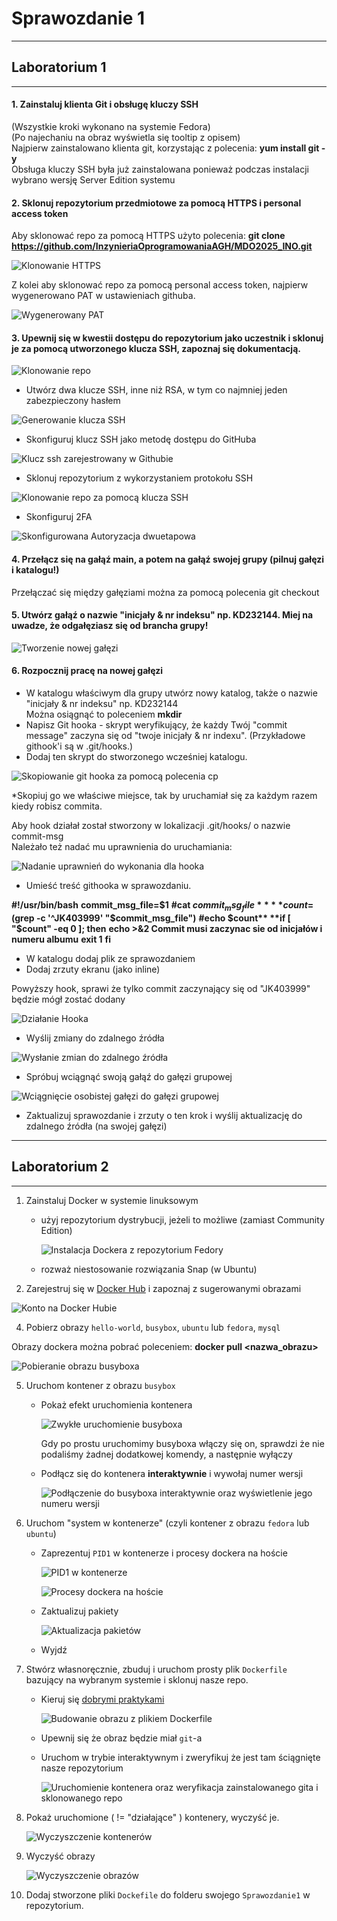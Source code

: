 # Sprawozdanie 1

---

## Laboratorium 1

---

#### 1. Zainstaluj klienta Git i obsługę kluczy SSH

(Wszystkie kroki wykonano na systemie Fedora)  
(Po najechaniu na obraz wyświetla się tooltip z opisem)  
Najpierw zainstalowano klienta git, korzystając z polecenia: **yum install git -y**  
Obsługa kluczy SSH była już zainstalowana ponieważ podczas instalacji wybrano wersję Server Edition systemu  

#### 2. Sklonuj repozytorium przedmiotowe za pomocą HTTPS i personal access token

Aby sklonować repo za pomocą HTTPS użyto polecenia: **git clone https://github.com/InzynieriaOprogramowaniaAGH/MDO2025_INO.git** 

![Klonowanie HTTPS](Images/clon%20https.png "Klonowanie repo za pomocą HTTPS")  

Z kolei aby sklonować repo za pomocą personal access token, najpierw wygenerowano PAT w ustawieniach githuba.  

![Wygenerowany PAT](Images/pat.png "Wygenerowany PAT")  

#### 3. Upewnij się w kwestii dostępu do repozytorium jako uczestnik i sklonuj je za pomocą utworzonego klucza SSH, zapoznaj się dokumentacją.

![Klonowanie repo](Images/klonowanie%20ssh.png "Klonowanie repo za pomocą ssh")  

* Utwórz dwa klucze SSH, inne niż RSA, w tym co najmniej jeden zabezpieczony hasłem 

![Generowanie klucza SSH](Images/ssh1.png "Generowanie klucza ssh")  

* Skonfiguruj klucz SSH jako metodę dostępu do GitHuba  

![Klucz ssh zarejestrowany w Githubie](Images/ssh%20klucz%20add%20to%20github.png "Klucz ssh zarejestrowany w Githubie")  

* Sklonuj repozytorium z wykorzystaniem protokołu SSH  

![Klonowanie repo za pomocą klucza SSH](Images/klonowanie%20ssh.png "Klonowanie repo za pomocą klucza SSH")  

* Skonfiguruj 2FA  

![Skonfigurowana Autoryzacja dwuetapowa](Images/2FA.png "Skonfigurowana Autoryzacja dwuetapowa")  

#### 4. Przełącz się na gałąź main, a potem na gałąź swojej grupy (pilnuj gałęzi i katalogu!)

Przełączać się między gałęziami można za pomocą polecenia git checkout  

#### 5. Utwórz gałąź o nazwie "inicjały & nr indeksu" np. KD232144. Miej na uwadze, że odgałęziasz się od brancha grupy!

![Tworzenie nowej gałęzi](Images/branch%20z%20inicjałami.png "Tworzenie nowej gałęzi")  

#### 6. Rozpocznij pracę na nowej gałęzi

* W katalogu właściwym dla grupy utwórz nowy katalog, także o nazwie "inicjały & nr indeksu" np. KD232144  
Można osiągnąć to poleceniem **mkdir**
* Napisz Git hooka - skrypt weryfikujący, że każdy Twój "commit message" zaczyna się od "twoje inicjały & nr indexu". (Przykładowe githook'i są w .git/hooks.)  
* Dodaj ten skrypt do stworzonego wcześniej katalogu.  

![Skopiowanie git hooka za pomocą polecenia cp](Images/kopiowani%20hooka.png "Skopiowanie git hooka za pomocą polecenia cp")  

*Skopiuj go we właściwe miejsce, tak by uruchamiał się za każdym razem kiedy robisz commita.  

Aby hook działał został stworzony w lokalizacji .git/hooks/ o nazwie commit-msg  
Należało też nadać mu uprawnienia do uruchamiania:  

![Nadanie uprawnień do wykonania dla hooka](Images/set%20hook%20as%20executable.png "Nadanie uprawnień do wykonania dla hooka")  

* Umieść treść githooka w sprawozdaniu.  

**#!/usr/bin/bash**
**commit_msg_file=$1**
**#cat $commit_msg_file**
**count=$(grep -c '^JK403999' "$commit_msg_file")**
**#echo $count**
**if [ "$count" -eq 0 ]; then**
        **echo >&2 Commit musi zaczynac sie od inicjałów i numeru albumu**
        **exit 1**
**fi**

* W katalogu dodaj plik ze sprawozdaniem  
* Dodaj zrzuty ekranu (jako inline)  

Powyższy hook, sprawi że tylko commit zaczynający się od "JK403999" będzie mógł zostać dodany  

![Działanie Hooka](Images/Dzialajacy%20git%20hooke.png "Hook nie pozwoli dodać niepoprawnie rozpoczynającego się commita")  

* Wyślij zmiany do zdalnego źródła  

![Wysłanie zmian do zdalnego źródła](Images/push.png "Wysłanie zmian do zdalnego źródła")  

* Spróbuj wciągnąć swoją gałąź do gałęzi grupowej  

![Wciągnięcie osobistej gałęzi do gałęzi grupowej](Images/merge.png "Wciągnięcie osobistej gałęzi do gałęzi grupowej")  

* Zaktualizuj sprawozdanie i zrzuty o ten krok i wyślij aktualizację do zdalnego źródła (na swojej gałęzi)  

---

## Laboratorium 2

---

1. Zainstaluj Docker w systemie linuksowym
   - użyj repozytorium dystrybucji, jeżeli to możliwe (zamiast Community Edition)

        ![Instalacja Dockera z repozytorium Fedory](Images2/Docker_instalacja.png "Instalacja Dockera z repozytorium Fedory")  

   - rozważ niestosowanie rozwiązania Snap (w Ubuntu)

3. Zarejestruj się w [Docker Hub](https://hub.docker.com/) i zapoznaj z sugerowanymi obrazami

![Konto na Docker Hubie](Images2/docker_hub_account.png "Konto na Docker Hubie")  

4. Pobierz obrazy `hello-world`, `busybox`, `ubuntu` lub `fedora`, `mysql`

Obrazy dockera można pobrać poleceniem: **docker pull <nazwa_obrazu>**

![Pobieranie obrazu busyboxa](Images2/busybox.png "Pobieranie obrazu busyboxa")  

5. Uruchom kontener z obrazu `busybox`
   - Pokaż efekt uruchomienia kontenera

        ![Zwykłe uruchomienie busyboxa](Images2/busybox_run_without_interactive.png "Zwykłe uruchomienie busyboxa")  
        
        Gdy po prostu uruchomimy busyboxa włączy się on, sprawdzi że nie podaliśmy żadnej dodatkowej komendy, a następnie wyłączy

   - Podłącz się do kontenera **interaktywnie** i wywołaj numer wersji

        ![Podłączenie do busyboxa interaktywnie oraz wyświetlenie jego numeru wersji](Images2/interaktywny_busybox_i_wersja.png "Podłączenie do busyboxa interaktywnie oraz wyświetlenie jego numeru wersji")  

6. Uruchom "system w kontenerze" (czyli kontener z obrazu `fedora` lub `ubuntu`)
   - Zaprezentuj `PID1` w kontenerze i procesy dockera na hoście

        ![PID1 w kontenerze](Images2/fedora_container_ps.png "PID1 w kontenerze")  

        ![Procesy dockera na hoście](Images2/ps_host.png "Procesy dockera na hoście")  

   - Zaktualizuj pakiety

        ![Aktualizacja pakietów](Images2/dnf_upgrade.png "Aktualizacja pakietów")  

   - Wyjdź
   
7. Stwórz własnoręcznie, zbuduj i uruchom prosty plik `Dockerfile` bazujący na wybranym systemie i sklonuj nasze repo.
   - Kieruj się [dobrymi praktykami](https://docs.docker.com/develop/develop-images/dockerfile_best-practices/)

        ![Budowanie obrazu z plikiem Dockerfile](Images2/dockerfile_build.png "Budowanie obrazu z plikiem Dockerfile")  

   - Upewnij się że obraz będzie miał `git`-a
   - Uruchom w trybie interaktywnym i zweryfikuj że jest tam ściągnięte nasze repozytorium

      ![Uruchomienie kontenera oraz weryfikacja zainstalowanego gita i sklonowanego repo](Images2/uruchomienie_kontenera_git_repo.png "Uruchomienie kontenera oraz weryfikacja zainstalowanego gita i sklonowanego repo")  

8. Pokaż uruchomione ( != "działające" ) kontenery, wyczyść je.

     ![Wyczyszczenie kontenerów](Images2/containers_clear.png "Wyczyszczenie kontenerów")  

9. Wyczyść obrazy

     ![Wyczyszczenie obrazów](Images2/images_clear.png "Wyczyszczenie obrazów")  

10. Dodaj stworzone pliki `Dockefile` do folderu swojego `Sprawozdanie1` w repozytorium.